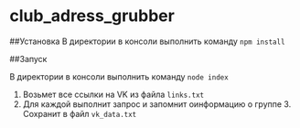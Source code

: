 # club_adress_grubber

##Установка
В директории в консоли выполнить команду `npm install`

##Запуск

В директории в консоли выполнить команду `node index`

  1. Возьмет все ссылки на VK из файла `links.txt`
  2. Для каждой выполнит запрос и запомнит оинформацию о группе
	3. Сохранит в файл `vk_data.txt`